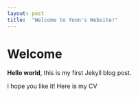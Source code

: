 ```yaml
---
layout: post
title:  "Welcome to Yoon's Website!"
---
```


# Welcome

**Hello world**, this is my first Jekyll blog post.

I hope you like it! Here is my CV

